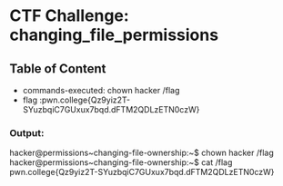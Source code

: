 # CTF Challenge: changing_file_permissions

## Table of Content

- commands-executed: chown hacker /flag
- flag :pwn.college{Qz9yiz2T-SYuzbqiC7GUxux7bqd.dFTM2QDLzETN0czW}


### Output:
hacker@permissions~changing-file-ownership:~$ chown hacker /flag
hacker@permissions~changing-file-ownership:~$ cat /flag
pwn.college{Qz9yiz2T-SYuzbqiC7GUxux7bqd.dFTM2QDLzETN0czW}


